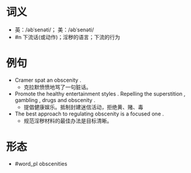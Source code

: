 # 词义
- 英：/əbˈsenəti/； 美：/əbˈsenəti/
- #n 下流话(或动作)；淫秽的语言；下流的行为
# 例句
- Cramer spat an obscenity .
	- 克拉默愤愤地骂了一句脏话。
- Promote the healthy entertainment styles . Repelling the superstition , gambling , drugs and obscenity .
	- 提倡健康娱乐。抵制封建迷信活动，拒绝黄、赌、毒
- The best approach to regulating obscenity is a focused one .
	- 规范淫秽材料的最佳办法是目标清晰。
# 形态
- #word_pl obscenities
